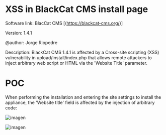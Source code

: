 # XSS in BlackCat CMS install page

Software link: BlacCat CMS [(https://blackcat-cms.org/)]

Version: 1.4.1

@author: Jorge Riopedre

Description: BlackCat CMS 1.4.1 is affected by a Cross-site scripting (XSS) vulnerability in upload/install/index.php that allows remote attackers to inject arbitrary web script or HTML via the 'Website Title' parameter.

# POC

When performing the installation and entering the site settings to install the appliance, the 'Website title' field is affected by the injection of arbitrary code:

![imagen](https://github.com/Gi0rgi0R/xss_installation_blackcat_cms_1.4.1/assets/145793179/dccd86dd-8fa8-4db3-a47e-20994b1c18a1)


![imagen](https://github.com/Gi0rgi0R/xss_installation_blackcat_cms_1.4.1/assets/145793179/bf8c4a17-e240-4e3c-8b83-9ee71b111b1f)


